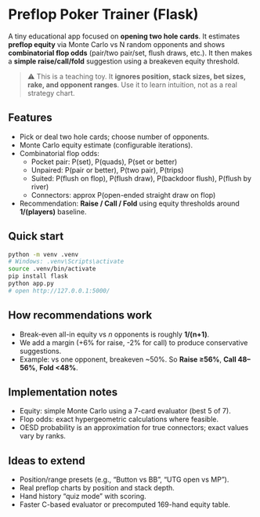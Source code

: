 
# Preflop Poker Trainer (Flask)

A tiny educational app focused on **opening two hole cards**. It estimates **preflop equity** via Monte Carlo vs N random opponents and shows **combinatorial flop odds** (pair/two pair/set, flush draws, etc.). It then makes a **simple raise/call/fold** suggestion using a breakeven equity threshold.

> ⚠️ This is a teaching toy. It **ignores position, stack sizes, bet sizes, rake, and opponent ranges**. Use it to learn intuition, not as a real strategy chart.

## Features
- Pick or deal two hole cards; choose number of opponents.
- Monte Carlo equity estimate (configurable iterations).
- Combinatorial flop odds:
  - Pocket pair: P(set), P(quads), P(set or better)
  - Unpaired: P(pair or better), P(two pair), P(trips)
  - Suited: P(flush on flop), P(flush draw), P(backdoor flush), P(flush by river)
  - Connectors: approx P(open-ended straight draw on flop)
- Recommendation: **Raise / Call / Fold** using equity thresholds around **1/(players)** baseline.

## Quick start
```bash
python -m venv .venv
# Windows: .venv\Scripts\activate
source .venv/bin/activate
pip install flask
python app.py
# open http://127.0.0.1:5000/
```

## How recommendations work
- Break-even all-in equity vs *n* opponents is roughly **1/(n+1)**.
- We add a margin (+6% for raise, -2% for call) to produce conservative suggestions.
- Example: vs one opponent, breakeven ~50%. So **Raise ≥56%**, **Call 48–56%**, **Fold <48%**.

## Implementation notes
- Equity: simple Monte Carlo using a 7-card evaluator (best 5 of 7).
- Flop odds: exact hypergeometric calculations where feasible.
- OESD probability is an approximation for true connectors; exact values vary by ranks.

## Ideas to extend
- Position/range presets (e.g., “Button vs BB”, “UTG open vs MP”). 
- Real preflop charts by position and stack depth.
- Hand history “quiz mode” with scoring.
- Faster C-based evaluator or precomputed 169-hand equity table.
